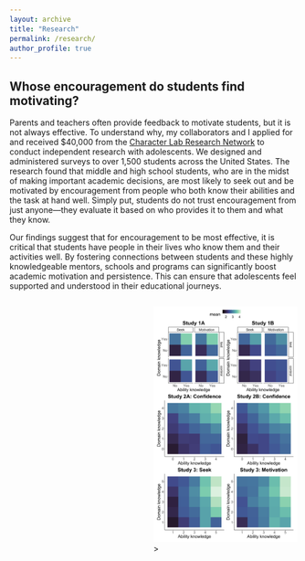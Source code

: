 ```yaml
---
layout: archive
title: "Research"
permalink: /research/
author_profile: true
---
```


## Whose encouragement do students find motivating?

Parents and teachers often provide feedback to motivate students, but it is not always effective. To understand why, my collaborators and I applied for and received $40,000 from the [Character Lab Research Network](https://characterlab.org/) to conduct independent research with adolescents. We designed and administered surveys to over 1,500 students across the United States. The research found that middle and high school students, who are in the midst of making important academic decisions, are most likely to seek out and be motivated by encouragement from people who both know their abilities and the task at hand well. Simply put, students do not trust encouragement from just anyone—they evaluate it based on who provides it to them and what they know.

Our findings suggest that for encouragement to be most effective, it is critical that students have people in their lives who know them and their activities well. By fostering connections between students and these highly knowledgeable mentors, schools and programs can significantly boost academic motivation and persistence. This can ensure that adolescents feel supported and understood in their educational journeys.

<div style="float: right; width: 50%; margin-left: 15px;">

  <img src="/assets/images/whim_tile.png" alt="Whim Visualization" class="image-right">>
</div>

<!--
Children are deeply curious. They are eager to learn not only about the physical world, but also about the social world–––about themselves, others, and social groups. What they learn about themselves and others can have important consequences on their social interactions, academic decisions and outcomes, and even mental health. What are the cognitive processes that support learning about the self and others, and how do they develop early in life?

<!--My research program investigates how human social cognition enables rich, abstract representations of people (including the self) and how these representations impact important behaviors. Much of my work to date has focused on representations of the self: (1) how children reason about what others think of the self, and (2) how they leverage social feedback to learn about the self. Representations of the self are foundational to human social life, as they guide whom we interact with, what we choose to learn, and what we believe we can accomplish. My recent and ongoing work broadens this focus to investigate (3) how children use social information to learn about other individuals and social groups, including stereotypes about them.-->

<!--My primary methodological approach is to conduct behavioral experiments with children. I also conduct large-scale surveys with adolescents and parents, and use Bayesian computational models to develop formal theories that inform my experiments. My broader goal is to use my work to inform theory-based interventions that promote positive self-representations and social relationships to support learning and academic achievement, especially for children from marginalized backgrounds.-->
